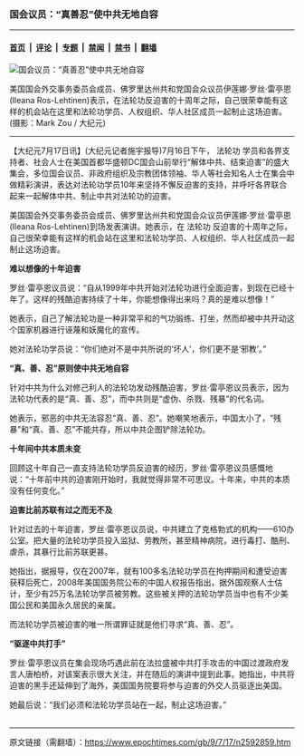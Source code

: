 ### 国会议员：“真善忍”使中共无地自容

---

#### [首页](../../../..?n2592859) &nbsp;|&nbsp; [评论](../../../../../epoch-comment?n2592859) &nbsp;|&nbsp; [专题](../../../../../epoch-special?n2592859) &nbsp;|&nbsp; [禁闻](../../../../../epoch-news?n2592859) &nbsp;|&nbsp; [禁书](../../../../../books?n2592859) &nbsp;|&nbsp; [翻墙](https://github.com/gfw-breaker/nogfw/blob/master/README.md?n2592859)


<div><img alt="国会议员：“真善忍”使中共无地自容" class="attachment-djy_600_400 size-djy_600_400 wp-post-image" src="https://i.epochtimes.com/assets/uploads/2009/07/907201027561160-400x600.jpg"/>
<div class="caption">
 <p>
  美国国会外交事务委员会成员、佛罗里达州共和党国会众议员伊莲娜‧罗丝‧雷亭恩(Ileana Ros-Lehtinen)表示，在法轮功反迫害的十周年之际，自己很荣幸能有这样的机会站在这里和法轮功学员、人权组织、华人社区成员一起制止这场迫害。 (摄影：Mark Zou / 大纪元)
 </p>
</div></div><hr/><div class="post_content" id="artbody" itemprop="articleBody">
 <!-- article content begin -->
 <p>
  【大纪元7月17日讯】(大纪元记者施宇报导)7月16日下午，
  <ok href="https://www.epochtimes.com/gb/tag/%E6%B3%95%E8%BD%AE%E5%8A%9F.html">
   法轮功
  </ok>
  学员和各界支持者、社会人士在美国首都华盛顿DC国会山前举行“解体中共、结束迫害”的盛大集会，多位国会议员、非政府组织及宗教团体领袖、华人等社会知名人士在集会中做精彩演讲，表达对法轮功学员10年来坚持不懈反迫害的支持，并呼吁各界联合起来一起解体中共、制止中共对法轮功的迫害。
 </p>
 <p>
  美国国会外交事务委员会成员、佛罗里达州共和党国会众议员伊莲娜‧罗丝‧雷亭恩(Ileana Ros-Lehtinen)到场发表演讲。她表示，在
  <ok href="https://www.epochtimes.com/gb/tag/%E6%B3%95%E8%BD%AE%E5%8A%9F.html">
   法轮功
  </ok>
  反迫害的十周年之际，自己很荣幸能有这样的机会站在这里和法轮功学员、人权组织、华人社区成员一起制止这场迫害。
 </p>
 <p>
  <b>
   难以想像的十年迫害
  </b>
 </p>
 <p>
  罗丝‧雷亭恩议员说：“自从1999年中共开始对法轮功进行全面迫害，到现在已经十年了。这样的残酷迫害持续了十年，你能想像得出来吗？真的是难以想像！”
 </p>
 <p>
  她表示，自己了解法轮功是一种非常平和的气功锻练、打坐，然而却被中共开动这个国家机器进行诬蔑和妖魔化的宣传。
 </p>
 <p>
  她对法轮功学员说：“你们绝对不是中共所说的‘坏人’，你们更不是‘邪教’。”
 </p>
 <p>
  <b>
   “真、善、忍”原则使中共无地自容
  </b>
 </p>
 <p>
  针对中共为什么对修己利人的法轮功发动残酷迫害，罗丝‧雷亭恩议员表示，因为法轮功代表的是“真、善、忍”，而中共则是“虚伪、杀戮、残暴”的代名词。
 </p>
 <p>
  她表示，邪恶的中共无法容忍“真、善、忍”。她嘲笑地表示，中国太小了，“残暴”和“真、善、忍”不能共存，所以中共企图铲除法轮功。
 </p>
 <p>
  <b>
   十年间中共本质未变
  </b>
 </p>
 <p>
  回顾这十年自己一直支持法轮功学员反迫害的经历，罗丝‧雷亭恩议员感慨地说：“十年前中共的迫害刚开始时，我就觉得非常不可思议。十年来，中共的本质没有任何变化。”
 </p>
 <p>
  <b>
   迫害比前苏联有过之而无不及
  </b>
 </p>
 <p>
  针对过去的十年迫害，罗丝‧雷亭恩议员说，中共建立了克格勃式的机构——610办公室。把大量的法轮功学员投入监狱、劳教所，甚至精神病院，进行毒打、酷刑、虐杀，其暴行比前苏联更甚。
 </p>
 <p>
  她指出，据报导，仅在2007年，就有100多名法轮功学员在拘押期间和遭受迫害获释后死亡，2008年美国国务院公布的中国人权报告指出，据外国观察人士估计，至少有25万名法轮功学员被劳教。这些被关押的法轮功学员当中也有不少美国公民和美国永久居民的亲属。
 </p>
 <p>
  而法轮功学员被迫害的唯一所谓罪证就是他们寻求“真、善、忍”。
 </p>
 <p>
  <b>
   “驱逐中共打手”
  </b>
 </p>
 <p>
  罗丝‧雷亭恩议员在集会现场巧遇此前在法拉盛被中共打手攻击的中国过渡政府发言人唐柏桥，对该案表示很大关注，并在随后的演讲中提到此事。她指出，中共将迫害的黑手还延伸到了海外，美国国务院要将参与迫害的外交人员驱逐出美国。
 </p>
 <p>
  她最后说：“我们必须和法轮功学员站在一起，制止这场迫害。”
  <font color="#ffffff">
   (http://www.dajiyuan.com)
  </font>
 </p>
 <!-- article content end -->
 <div id="below_article_ad">
 </div>
</div>


---

原文链接（需翻墙）：https://www.epochtimes.com/gb/9/7/17/n2592859.htm